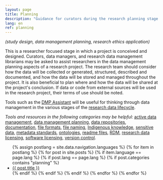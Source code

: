```yaml
---
layout: page
title: Planning
description: "Guidance for curators during the research planning stage."
lang: en
ref: planning
---
```


*(study design, data management planning, research ethics application)*

This is a researcher focused stage in which a project is conceived and designed. Curators, data managers, and research data management librarians may be asked to assist researchers in the data management planning aspects of a research project. The research team should consider how the data will be collected or generated, structured, described and documented, and how the data will be stored and managed throughout the project. It is also beneficial to plan where and how the data will be shared at the project's conclusion. If data or code from external sources will be used in the research project, their terms of use should be noted.

Tools such as the [DMP Assistant](https://assistant.portagenetwork.ca/) will be useful for thinking through data management in the various stages of the [research data lifecycle](https://old.dataone.org/data-life-cycle).  

*Tools and resources in the following categories may be helpful:* [active data management](/en/tools-and-resources/#active+data+management), [data management planning](/en/tools-and-resources/#data+management+planning), [data repositories](/en/tools-and-resources/#data+repositories), [documentation](/en/tools-and-resources/#documentation), [file formats](/en/tools-and-resources/#file+formats), [file naming](/en/tools-and-resources/#file+naming), [Indigenous knowledge](/en/tools-and-resources/#indigenous+knowledge), [sensitive data](/en/tools-and-resources/#sensitive+data), [metadata standards](/en/tools-and-resources/#metadata+standards), [ontologies](/en/tools-and-resources/#ontologies), [readme files](/en/tools-and-resources/#readme+files), [RDM](/en/tools-and-resources/#rdm), [research data licensing](/en/tools-and-resources/#research+data+licensing), [software licensing](/en/tools-and-resources/#software+licensing), [version control](/en/tools-and-resources/#version+control).

<ul>
  {% assign postlang = site.data.navigation.languages %}
  {% for item in postlang %}
  {% for post in site.posts %}
      {% if item.language == page.lang %}
      {% if post.lang == page.lang %}
      {% if post.categories contains "planning" %}
          <li><a href="{{ post.url }}">{{ post.title }}</a></li>
      {% endif %}
      {% endif %}
      {% endif %}
  {% endfor %}
  {% endfor %}
</ul>

